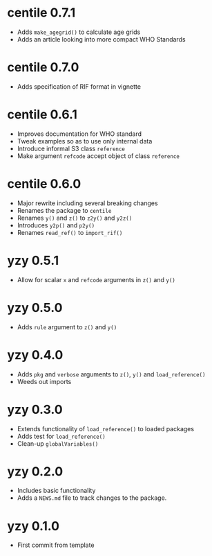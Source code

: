 # centile 0.7.1

* Adds `make_agegrid()` to calculate age grids
* Adds an article looking into more compact WHO Standards

# centile 0.7.0 

* Adds specification of RIF format in vignette

# centile 0.6.1

* Improves documentation for WHO standard
* Tweak examples so as to use only internal data
* Introduce informal S3 class `reference`
* Make argument `refcode` accept object of class `reference`

# centile 0.6.0

* Major rewrite including several breaking changes
* Renames the package to `centile`
* Renames `y()` and `z()` to `z2y()` and `y2z()`
* Introduces `y2p()` and `p2y()`
* Renames `read_ref()` to `import_rif()`

# yzy 0.5.1

* Allow for scalar `x` and `refcode` arguments in `z()` and `y()`

# yzy 0.5.0

* Adds `rule` argument to `z()` and `y()`

# yzy 0.4.0

* Adds `pkg` and `verbose` arguments to `z()`, `y()` and `load_reference()`
* Weeds out imports

# yzy 0.3.0

* Extends functionality of `load_reference()` to loaded packages
* Adds test for `load_reference()`
* Clean-up `globalVariables()`

# yzy 0.2.0

* Includes basic functionality
* Adds a `NEWS.md` file to track changes to the package.

# yzy 0.1.0

* First commit from template
